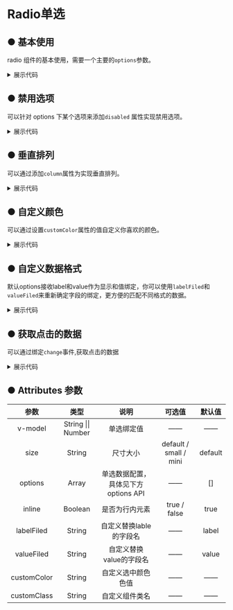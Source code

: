<script lang="ts" setup>
    import {reactive} from 'vue'
    const state =reactive({
        options:[
            {
                label:'北京',
                value:1
            },
            {
                label:'上海',
                value:2
            },
            {   
                label:'广州',
                value:3
            },
            {   
                label:'深圳',
                value:4
            }
        ]
    })
    const {options} =state
        const state1 =reactive({
        options1:[
            {
                label:'大一',
                value:1,
                // disabled:true
            },
            {
                label:'大二',
                value:2,
                disabled:true
            },
            {   
                label:'大三',
                value:3
            },
            {   
                label:'大四',
                value:4,
                disabled:true
            }
        ]
    })
    const {options1} =state1
    const change=(e:any)=>{
        console.log(e)
    }
</script>
# Radio单选

## ● 基本使用
<p> radio 组件的基本使用，需要一个主要的<code>options</code>参数。</p>
<div class="borderBox">
<k-radio :options="options"></k-radio>
</div>
<details>
<summary class="pre-code-tag">展示代码</summary>

  ```vue
<template>
        <k-radio :options="options"></k-radio>
</template>
<script lang="ts" setup>
    import {reactive} from 'vue'
    const state =reactive({
        options:[
            {
                label:'北京',
                value:1
            },
            {
                label:'上海',
                value:2
            },
            {   
                label:'广州',
                value:3
            }
        ]
    })
    const {options} =state
</script>
  ```
</details>

## ● 禁用选项
<p>可以针对 options 下某个选项来添加<code>disabled</code> 属性实现禁用选项。</p>
<div class="borderBox">
  <k-radio :options="options1"></k-radio>
</div>
<details>
<summary class="pre-code-tag">展示代码</summary>

  ```vue
<template>
        <k-radio :options="options"></k-radio>
</template>
<script lang="ts" setup>
    import {reactive} from 'vue'
    const state =reactive({
        options:[
            {
                label:'北京',
                value:1,
                // disabled:true
            },
            {
                label:'上海',
                value:2,
                disabled:true
            },
            {   
                label:'广州',
                value:3
            }
        ]
    })
    const {options} =state
</script>
  ```
</details>

## ● 垂直排列
<p>可以通过添加<code>column</code>属性为实现垂直排列。</p>
<div class="borderBox">
  <k-radio :options="options" column></k-radio>
</div>
<details>
<summary class="pre-code-tag">展示代码</summary>

  ```vue
<template>
        <k-radio :options="options" column></k-radio>
</template>
<script lang="ts" setup>
    import {reactive} from 'vue'
    const state =reactive({
        options:[
            {
                label:'北京',
                value:1,
            },
            {
                label:'上海',
                value:2
            },
            {   
                label:'广州',
                value:3
            }
    })
    const {options} =state
</script>
  ```
</details>

## ● 自定义颜色
<p>可以通过设置<code>customColor</code>属性的值自定义你喜欢的颜色。</p>
<div class="borderBox">   
        <k-radio :options="options" customColor="#87CEFA"></k-radio>
        <k-radio :options="options" customColor="#C1FFC1"></k-radio>
</div>
<details>
<summary class="pre-code-tag">展示代码</summary>

  ```vue
<template>
        <k-radio :options="options" customColor="#FFE4E1"></k-radio>
        <k-radio :options="options" customColor="#C1FFC1"></k-radio>
        <k-radio :options="options" customColor="#87CEFA"></k-radio>
        <k-radio :options="options" customColor="#EEC591"></k-radio>
</template>
<script lang="ts" setup>
    import {reactive} from 'vue'
    const state =reactive({
        options:[
            {
                label:'北京',
                value:1
            },
            {
                label:'上海',
                value:2
            },
            {   
                label:'广州',
                value:3
            }
        ]
    })
    const {options} =state
</script>
  ```
</details>

## ● 自定义数据格式
<p>默认options接收label和value作为显示和值绑定，你可以使用<code>labelFiled</code>和<code>valueFiled</code>来重新确定字段的绑定，更方便的匹配不同格式的数据。</p>
<div class="borderBox">
<k-radio :options="options"></k-radio>
</div>
<details>
<summary class="pre-code-tag">展示代码</summary>

  ```vue
<template>
        <k-radio :options="options" filedLabel="name" filedValue="id"></k-radio>
</template>
<script lang="ts" setup>
    import {reactive} from 'vue'
    const state =reactive({
        options:[
            {
                name:'北京',
                id:1
            },
            {
                name:'上海',
                id:2
            },
            {   
                name:'广州',
                id:3
            }
        ]
    })
    const {options} =state
</script>
  ```
</details>

## ● 获取点击的数据
<p>可以通过绑定<code>change</code>事件,获取点击的数据</p>
<div class="borderBox">
<k-radio :options="options" @change="change"></k-radio>
</div>
<details>
<summary class="pre-code-tag">展示代码</summary>

  ```vue
<template>
        <k-radio :options="options" @change="change"></k-radio>
</template>
<script lang="ts" setup>
    import {reactive} from 'vue'
    const state =reactive({
        options:[
            {
                label:'北京',
                value:1
            },
            {
                label:'上海',
                value:2
            },
            {   
                label:'广州',
                value:3
            }
        ]
    })
    const {options} =state;
    const change=(e:any)=>{
        console.log(e)
    }
</script>
  ```
</details>

## ● Attributes 参数

|    参数     |        类型        |                 说明                 |         可选值         | 默认值  |
| :---------: | :----------------: | :----------------------------------: | :--------------------: | :-----: |
|   v-model   | String \|\| Number |              单选绑定值              |           ——           |   ——    |
|    size     |       String       |               尺寸大小               | default / small / mini | default |
|   options   |       Array        | 单选数据配置，具体见下方 options API |           ——           |   []    |
|   inline    |      Boolean       |            是否为行内元素            |      true / false      |  true   |
| labelFiled  |       String       |       自定义替换lable的字段名        |           ——           |  label  |
| valueFiled  |       String       |       自定义替换value的字段名        |           ——           |  value  |
| customColor |       String       |          自定义选中颜色色值          |           ——           |   ——    |
| customClass |       String       |            自定义组件类名            |           ——           |   ——    |
